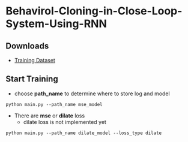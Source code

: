 # Behavirol-Cloning-in-Close-Loop-System-Using-RNN

## Downloads
- [Training Dataset](https://drive.google.com/drive/folders/1uyB14puU97SSEH-J0UQmiFLNk3_FFVLI?usp=sharing)

## Start Training
- choose **path_name** to determine where to store log and model 
```
python main.py --path_name mse_model
```
- There are **mse** or **dilate** loss
  - dilate loss is not implemented yet
```
python main.py --path_name dilate_model --loss_type dilate
```

